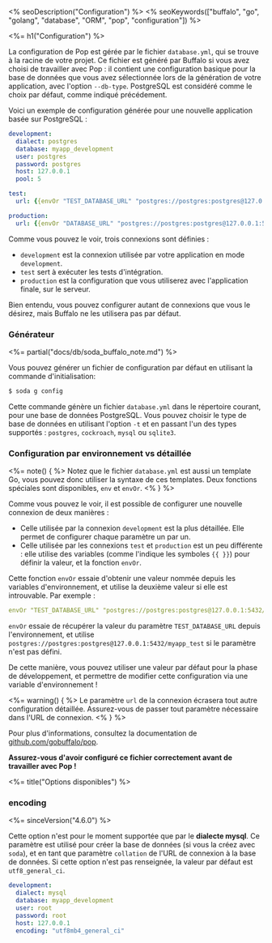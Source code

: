 <% seoDescription("Configuration") %>
<% seoKeywords(["buffalo", "go", "golang", "database", "ORM", "pop", "configuration"]) %>

<%= h1("Configuration") %>

La configuration de Pop est gérée par le fichier `database.yml`, qui se trouve à la racine de votre projet. Ce fichier est généré par Buffalo si vous avez choisi de travailler avec Pop : il contient une configuration basique pour la base de données que vous avez sélectionnée lors de la génération de votre application, avec l'option `--db-type`. PostgreSQL est considéré comme le choix par défaut, comme indiqué précédement.

Voici un exemple de configuration générée pour une nouvelle application basée sur PostgreSQL :

```yaml
development:
  dialect: postgres
  database: myapp_development
  user: postgres
  password: postgres
  host: 127.0.0.1
  pool: 5

test:
  url: {{envOr "TEST_DATABASE_URL" "postgres://postgres:postgres@127.0.0.1:5432/myapp_test"}}

production:
  url: {{envOr "DATABASE_URL" "postgres://postgres:postgres@127.0.0.1:5432/myapp_production"}}
```

Comme vous pouvez le voir, trois connexions sont définies :
* `development` est la connexion utilisée par votre application en mode `development`.
* `test` sert à exécuter les tests d'intégration.
* `production` est la configuration que vous utiliserez avec l'application finale, sur le serveur.

Bien entendu, vous pouvez configurer autant de connexions que vous le désirez, mais Buffalo ne les utilisera pas par défaut.

### Générateur

<%= partial("docs/db/soda_buffalo_note.md") %>

Vous pouvez générer un fichier de configuration par défaut en utilisant la commande d'initialisation:

```bash
$ soda g config
```

Cette commande génère un fichier `database.yml` dans le répertoire courant, pour une base de données PostgreSQL. Vous pouvez choisir le type de base de données en utilisant l'option `-t` et en passant l'un des types supportés : `postgres`, `cockroach`, `mysql` ou `sqlite3`.

### Configuration par environnement vs détaillée

<%= note() { %>
Notez que le fichier `database.yml` est aussi un template Go, vous pouvez donc utiliser la syntaxe de ces templates. Deux fonctions spéciales sont disponibles, `env` et `envOr`.
<% } %>

Comme vous pouvez le voir, il est possible de configurer une nouvelle connexion de deux manières :
* Celle utilisée par la connexion `development` est la plus détaillée. Elle permet de configurer chaque paramètre un par un.
* Celle utilisée par les connexions `test` et `production` est un peu différente : elle utilise des variables (comme l'indique les symboles `{{ }}`) pour définir la valeur, et la fonction `envOr`.

Cette fonction `envOr` essaie d'obtenir une valeur nommée depuis les variables d'environnement, et utilise la deuxième valeur si elle est introuvable. Par exemple :

```yaml
envOr "TEST_DATABASE_URL" "postgres://postgres:postgres@127.0.0.1:5432/myapp_test"
```

`envOr` essaie de récupérer la valeur du paramètre `TEST_DATABASE_URL` depuis l'environnement, et utilise  `postgres://postgres:postgres@127.0.0.1:5432/myapp_test` si le paramètre n'est pas défini.

De cette manière, vous pouvez utiliser une valeur par défaut pour la phase de développement, et permettre de modifier cette configuration via une variable d'environnement !

<%= warning() { %>
Le paramètre `url` de la connexion écrasera tout autre configuration détaillée. Assurez-vous de passer tout paramètre nécessaire dans l'URL de connexion.
<% } %>

Pour plus d'informations, consultez la documentation de [github.com/gobuffalo/pop](https://github.com/gobuffalo/pop).

**Assurez-vous d'avoir configuré ce fichier correctement avant de travailler avec Pop !**

<%= title("Options disponibles") %>

### encoding

<%= sinceVersion("4.6.0") %>

Cette option n'est pour le moment supportée que par le **dialecte mysql**. Ce paramètre est utilisé pour créer la base de données (si vous la créez avec `soda`), et en tant que paramètre `collation` de l'URL de connexion à la base de données. Si cette option n'est pas renseignée, la valeur par défaut est  `utf8_general_ci`.

```yaml
development:
  dialect: mysql
  database: myapp_development
  user: root
  password: root
  host: 127.0.0.1
  encoding: "utf8mb4_general_ci"
```